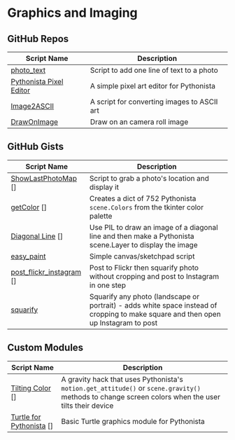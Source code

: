 # Graphics and Imaging

GitHub Repos
------------

| Script Name               | Description | 
| ------------------------- | ----------- | 
| [photo_text][]            | Script to add one line of text to a photo |
| [Pythonista Pixel Editor][] | A simple pixel art editor for Pythonista |
| [Image2ASCII][]           | A script for converting images to ASCII art  |
| [DrawOnImage][]           | Draw on an camera roll image |

GitHub Gists
------------

| Script Name         | Description   | 
| -------------       | ------------- | 
| [ShowLastPhotoMap] [] | Script to grab a photo's location and display it |
| [getColor] []      | Creates a dict of 752 Pythonista `scene.Colors` from the tkinter color palette |
| [Diagonal Line] [] | Use PIL to draw an image of a diagonal line and then make a Pythonista scene.Layer to display the image |
| [easy_paint][]      | Simple canvas/sketchpad script |
| [post_flickr_instagram] []      | Post to Flickr then squarify photo without cropping and post to Instagram in one step |
| [squarify][]      | Squarify any photo (landscape or portrait) - adds white space instead of cropping to make square and then open up Instagram to post |

Custom Modules
------------

| Script Name        | Description   | 
| -------------      | ------------- | 
| [Tilting Color] [] | A gravity hack that uses Pythonista's `motion.get_attitude()` or `scene.gravity()` methods to change screen colors when the user tilts their device |
| [Turtle for Pythonista] []      | Basic Turtle graphics module for Pythonista |


[photo_text]: https://github.com/humberry/photo_text
[Pythonista Pixel Editor]: https://github.com/SebastianJarsve/Pythonista-Pixel-Editor
[ShowLastPhotoMap]: https://gist.github.com/omz/8838751
[getColor]: https://gist.github.com/cclauss/8169809
[Diagonal Line]: https://gist.github.com/cclauss/8683457
[Tilting Color]: https://github.com/cclauss/Pythonista_scene
[Turtle for Pythonista]: https://gist.github.com/omz/4413863
[easy_paint]: https://gist.github.com/SebastianJarsve/5297697
[post_flickr_instagram]: https://gist.github.com/jamesacampbell/0d3ba1f1323f8fecc3ab
[squarify]: https://gist.github.com/jamesacampbell/11242170
[Image2ASCII]: https://github.com/The-Penultimate-Defenestrator/Image2ASCII-iOS
[DrawOnImage]: https://github.com/humberry/DrawOnImage
